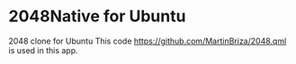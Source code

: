 2048Native for Ubuntu
======

2048 clone for Ubuntu
This code https://github.com/MartinBriza/2048.qml is used in this app.
